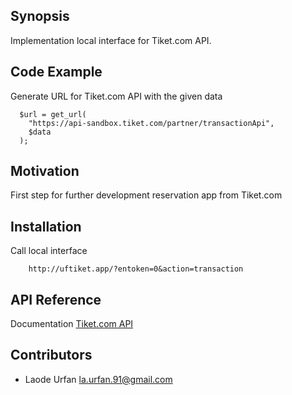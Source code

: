 ## Synopsis

Implementation local interface for Tiket.com API.

## Code Example

Generate URL for Tiket.com API with the given data
```
  $url = get_url(
    "https://api-sandbox.tiket.com/partner/transactionApi",
    $data
  );
```

## Motivation

First step for further development reservation app from Tiket.com

## Installation

Call local interface
```
    http://uftiket.app/?entoken=0&action=transaction
```

## API Reference

Documentation [Tiket.com API](http://docs.tiket.com/)

## Contributors

- Laode Urfan [la.urfan.91@gmail.com](la.urfan.91@gmail.com)
